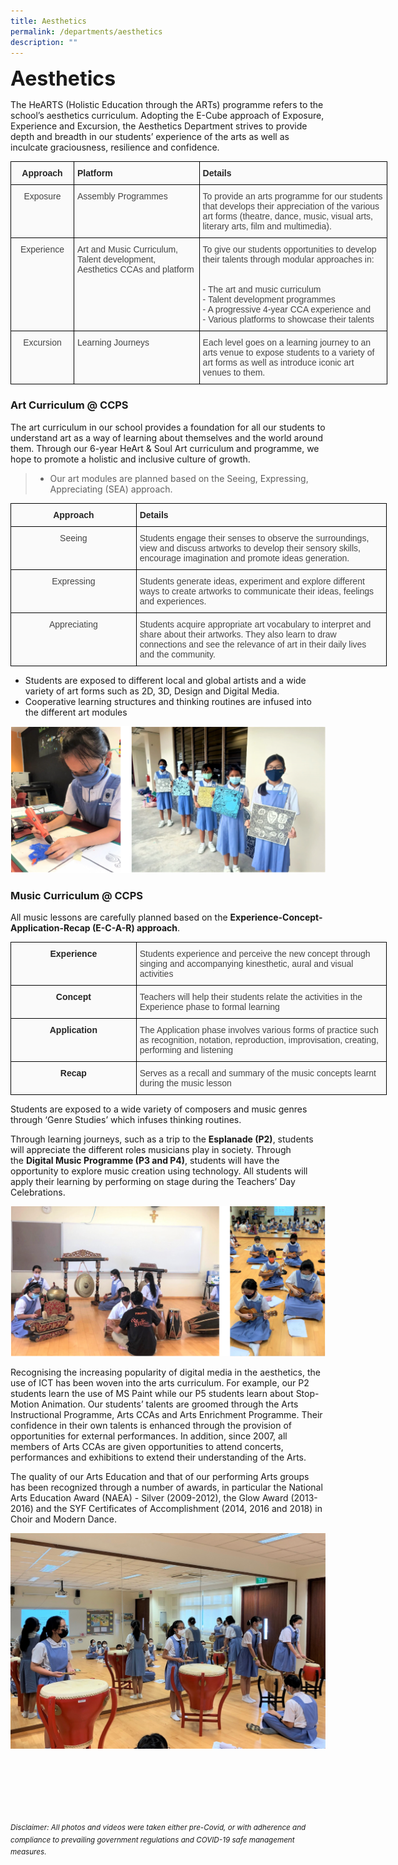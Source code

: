 ```yaml
---
title: Aesthetics
permalink: /departments/aesthetics
description: ""
---
```

**<font size=6>Aesthetics</font>**

The HeARTS (Holistic Education through the ARTs) programme refers to the school’s aesthetics curriculum. Adopting the E-Cube approach of Exposure, Experience and Excursion, the Aesthetics Department strives to provide depth and breadth in our students’ experience of the arts as well as inculcate graciousness, resilience and confidence.

<table style="border-collapse:collapse;border-spacing:0;table-layout: fixed; width: 603px" class="tg"><colgroup><col style="width: 101px"><col style="width: 201px"><col style="width: 301px"></colgroup><thead><tr><th style="background-color:#FAFAFA;border-color:black;border-style:solid;border-width:1px;color:#252525;font-family:Arial, sans-serif;font-size:14px;font-weight:bold;overflow:hidden;padding:10px 5px;text-align:center;vertical-align:top;word-break:normal"><span style="font-weight:bold;color:#252525">Approach</span></th><th style="background-color:#FAFAFA;border-color:black;border-style:solid;border-width:1px;color:#252525;font-family:Arial, sans-serif;font-size:14px;font-weight:bold;overflow:hidden;padding:10px 5px;text-align:left;vertical-align:top;word-break:normal"><span style="font-weight:bold;color:#252525">Platform</span></th><th style="background-color:#FAFAFA;border-color:black;border-style:solid;border-width:1px;color:#252525;font-family:Arial, sans-serif;font-size:14px;font-weight:bold;overflow:hidden;padding:10px 5px;text-align:left;vertical-align:top;word-break:normal"><span style="font-weight:bold;color:#252525">Details</span></th></tr></thead><tbody><tr><td style="background-color:#FAFAFA;border-color:black;border-style:solid;border-width:1px;color:#454545;font-family:Arial, sans-serif;font-size:14px;overflow:hidden;padding:10px 5px;text-align:center;vertical-align:top;word-break:normal"><span style="color:#454545;background-color:#FAFAFA">Exposure</span></td><td style="background-color:#FAFAFA;border-color:black;border-style:solid;border-width:1px;color:#454545;font-family:Arial, sans-serif;font-size:14px;overflow:hidden;padding:10px 5px;text-align:left;vertical-align:top;word-break:normal"><span style="color:#454545;background-color:#FAFAFA">Assembly Programmes</span></td><td style="background-color:#FAFAFA;border-color:black;border-style:solid;border-width:1px;color:#454545;font-family:Arial, sans-serif;font-size:14px;overflow:hidden;padding:10px 5px;text-align:left;vertical-align:top;word-break:normal"><span style="color:#454545;background-color:#FAFAFA">To provide an arts programme for our students that develops their appreciation of the various art forms (theatre, dance, music, visual arts, literary arts, film and multimedia).</span></td></tr><tr><td style="background-color:#FAFAFA;border-color:black;border-style:solid;border-width:1px;color:#454545;font-family:Arial, sans-serif;font-size:14px;overflow:hidden;padding:10px 5px;text-align:center;vertical-align:top;word-break:normal"><span style="color:#454545;background-color:#FAFAFA">Experience</span></td><td style="background-color:#FAFAFA;border-color:black;border-style:solid;border-width:1px;color:#454545;font-family:Arial, sans-serif;font-size:14px;overflow:hidden;padding:10px 5px;text-align:left;vertical-align:top;word-break:normal"><span style="color:#454545;background-color:#FAFAFA">Art and Music Curriculum, Talent development, Aesthetics CCAs and platform</span></td><td style="background-color:#FAFAFA;border-color:black;border-style:solid;border-width:1px;color:#454545;font-family:Arial, sans-serif;font-size:14px;overflow:hidden;padding:10px 5px;text-align:left;vertical-align:top;word-break:normal"><span style="color:#454545;background-color:#FAFAFA">To give our students opportunities to develop their talents through modular approaches in:</span><br><br><br>- The art and music curriculum<br>- Talent development programmes<br>- A progressive 4-year CCA experience and<br>- Various platforms to showcase their talents</td></tr><tr><td style="background-color:#FAFAFA;border-color:black;border-style:solid;border-width:1px;color:#454545;font-family:Arial, sans-serif;font-size:14px;overflow:hidden;padding:10px 5px;text-align:center;vertical-align:top;word-break:normal"><span style="color:#454545;background-color:#FAFAFA">Excursion</span></td><td style="background-color:#FAFAFA;border-color:black;border-style:solid;border-width:1px;color:#454545;font-family:Arial, sans-serif;font-size:14px;overflow:hidden;padding:10px 5px;text-align:left;vertical-align:top;word-break:normal"><span style="color:#454545;background-color:#FAFAFA">Learning Journeys</span></td><td style="background-color:#FAFAFA;border-color:black;border-style:solid;border-width:1px;color:#454545;font-family:Arial, sans-serif;font-size:14px;overflow:hidden;padding:10px 5px;text-align:left;vertical-align:top;word-break:normal"><span style="color:#454545;background-color:#FAFAFA">Each level goes on a learning journey to an arts venue to expose students to a variety of art forms as well as introduce iconic art venues to them.</span></td></tr></tbody></table>

### Art Curriculum @ CCPS

  
The art curriculum in our school provides a foundation for all our students to understand art as a way of learning about themselves and the world around them. Through our 6-year HeArt & Soul Art curriculum and programme, we hope to promote a holistic and inclusive culture of growth.  
  

> *   Our art modules are planned based on the Seeing, Expressing, Appreciating (SEA) approach.

<table style="border-collapse:collapse;border-spacing:0;table-layout: fixed; width: 602px" class="tg"><colgroup><col style="width: 201px"><col style="width: 401px"></colgroup><thead><tr><th style="background-color:#FAFAFA;border-color:black;border-style:solid;border-width:1px;color:#252525;font-family:Arial, sans-serif;font-size:14px;font-weight:bold;overflow:hidden;padding:10px 5px;text-align:center;vertical-align:top;word-break:normal"><span style="font-weight:bold;color:#252525">Approach</span></th><th style="background-color:#FAFAFA;border-color:black;border-style:solid;border-width:1px;color:#252525;font-family:Arial, sans-serif;font-size:14px;font-weight:bold;overflow:hidden;padding:10px 5px;text-align:left;vertical-align:top;word-break:normal"><span style="font-weight:bold;color:#252525">Details</span></th></tr></thead><tbody><tr><td style="background-color:#FAFAFA;border-color:black;border-style:solid;border-width:1px;color:#454545;font-family:Arial, sans-serif;font-size:14px;overflow:hidden;padding:10px 5px;text-align:center;vertical-align:top;word-break:normal"><span style="color:#454545;background-color:#FAFAFA">Seeing</span></td><td style="background-color:#FAFAFA;border-color:black;border-style:solid;border-width:1px;color:#454545;font-family:Arial, sans-serif;font-size:14px;overflow:hidden;padding:10px 5px;text-align:left;vertical-align:top;word-break:normal"><span style="color:#454545;background-color:#FAFAFA">Students engage their senses to observe the surroundings, view and discuss artworks to develop their sensory skills, encourage imagination and promote ideas generation.</span></td></tr><tr><td style="background-color:#FAFAFA;border-color:black;border-style:solid;border-width:1px;color:#454545;font-family:Arial, sans-serif;font-size:14px;overflow:hidden;padding:10px 5px;text-align:center;vertical-align:top;word-break:normal"><span style="color:#454545;background-color:#FAFAFA">Expressing</span></td><td style="background-color:#FAFAFA;border-color:black;border-style:solid;border-width:1px;color:#454545;font-family:Arial, sans-serif;font-size:14px;overflow:hidden;padding:10px 5px;text-align:left;vertical-align:top;word-break:normal"><span style="color:#454545;background-color:#FAFAFA">Students generate ideas, experiment and explore different ways to create artworks to communicate their ideas, feelings and experiences.</span></td></tr><tr><td style="background-color:#FAFAFA;border-color:black;border-style:solid;border-width:1px;color:#454545;font-family:Arial, sans-serif;font-size:14px;overflow:hidden;padding:10px 5px;text-align:center;vertical-align:top;word-break:normal"><span style="color:#454545;background-color:#FAFAFA">Appreciating</span></td><td style="background-color:#FAFAFA;border-color:black;border-style:solid;border-width:1px;color:#454545;font-family:Arial, sans-serif;font-size:14px;overflow:hidden;padding:10px 5px;text-align:left;vertical-align:top;word-break:normal"><span style="color:#454545;background-color:#FAFAFA">Students acquire appropriate art vocabulary to interpret and share about their artworks. They also learn to draw connections and see the relevance of art in their daily lives and the community.</span></td></tr></tbody></table>


*   Students are exposed to different local and global artists and a wide variety of art forms such as 2D, 3D, Design and Digital Media.
*   Cooperative learning structures and thinking routines are infused into the different art modules

![](/images/Departments/Aesthetics%201.png)


### Music Curriculum @ CCPS

  
All music lessons are carefully planned based on the **Experience-Concept-Application-Recap (E-C-A-R) approach**.


<table style="border-collapse:collapse;border-spacing:0;table-layout: fixed; width: 602px" class="tg"><colgroup><col style="width: 201px"><col style="width: 401px"></colgroup><thead><tr><th style="background-color:#FAFAFA;border-color:black;border-style:solid;border-width:1px;color:#252525;font-family:Arial, sans-serif;font-size:14px;font-weight:bold;overflow:hidden;padding:10px 5px;text-align:center;vertical-align:top;word-break:normal"><span style="font-weight:bold;color:#252525">Experience</span></th><th style="background-color:#FAFAFA;border-color:black;border-style:solid;border-width:1px;color:#454545;font-family:Arial, sans-serif;font-size:14px;font-weight:normal;overflow:hidden;padding:10px 5px;text-align:left;vertical-align:top;word-break:normal"><span style="color:#454545;background-color:#FAFAFA">Students experience and perceive the new concept through singing and accompanying kinesthetic, aural and visual activities</span></th></tr></thead><tbody><tr><td style="background-color:#FAFAFA;border-color:black;border-style:solid;border-width:1px;color:#252525;font-family:Arial, sans-serif;font-size:14px;font-weight:bold;overflow:hidden;padding:10px 5px;text-align:center;vertical-align:top;word-break:normal"><span style="font-weight:bold;color:#252525">Concept</span></td><td style="background-color:#FAFAFA;border-color:black;border-style:solid;border-width:1px;color:#454545;font-family:Arial, sans-serif;font-size:14px;overflow:hidden;padding:10px 5px;text-align:left;vertical-align:top;word-break:normal"><span style="color:#454545;background-color:#FAFAFA">Teachers will help their students relate the activities in the Experience phase to formal learning</span></td></tr><tr><td style="background-color:#FAFAFA;border-color:black;border-style:solid;border-width:1px;color:#252525;font-family:Arial, sans-serif;font-size:14px;font-weight:bold;overflow:hidden;padding:10px 5px;text-align:center;vertical-align:top;word-break:normal"><span style="font-weight:bold;color:#252525">Application</span></td><td style="background-color:#FAFAFA;border-color:black;border-style:solid;border-width:1px;color:#454545;font-family:Arial, sans-serif;font-size:14px;overflow:hidden;padding:10px 5px;text-align:left;vertical-align:top;word-break:normal"><span style="color:#454545;background-color:#FAFAFA">The Application phase involves various forms of practice such as recognition, notation, reproduction, improvisation, creating, performing and listening</span></td></tr><tr><td style="background-color:#FAFAFA;border-color:black;border-style:solid;border-width:1px;color:#252525;font-family:Arial, sans-serif;font-size:14px;font-weight:bold;overflow:hidden;padding:10px 5px;text-align:center;vertical-align:top;word-break:normal"><span style="font-weight:bold;color:#252525">Recap</span></td><td style="background-color:#FAFAFA;border-color:black;border-style:solid;border-width:1px;color:#454545;font-family:Arial, sans-serif;font-size:14px;overflow:hidden;padding:10px 5px;text-align:left;vertical-align:top;word-break:normal"><span style="color:#454545;background-color:#FAFAFA">Serves as a recall and summary of the music concepts learnt during the music lesson</span></td></tr></tbody></table>


Students are exposed to a wide variety of composers and music genres through ‘Genre Studies’ which infuses thinking routines.  
  
Through learning journeys, such as a trip to the **Esplanade (P2)**, students will appreciate the different roles musicians play in society. Through the **Digital Music Programme (P3 and P4)**, students will have the opportunity to explore music creation using technology. All students will apply their learning by performing on stage during the Teachers’ Day Celebrations.


![](/images/Departments/Aesthetics%202.png)

Recognising the increasing popularity of digital media in the aesthetics, the use of ICT has been woven into the arts curriculum. For example, our P2 students learn the use of MS Paint while our P5 students learn about Stop-Motion Animation. Our students’ talents are groomed through the Arts Instructional Programme, Arts CCAs and Arts Enrichment Programme. Their confidence in their own talents is enhanced through the provision of opportunities for external performances. In addition, since 2007, all members of Arts CCAs are given opportunities to attend concerts, performances and exhibitions to extend their understanding of the Arts.  
  
  
The quality of our Arts Education and that of our performing Arts groups has been recognized through a number of awards, in particular the National Arts Education Award (NAEA) - Silver (2009-2012), the Glow Award (2013-2016) and the SYF Certificates of Accomplishment (2014, 2016 and 2018) in Choir and Modern Dance.


![](/images/Departments/Aesthetics%203.jpg)


<br><br><br><br><br><br>
<sup>_Disclaimer: All photos and videos were taken either pre-Covid, or with adherence and compliance to prevailing government regulations and COVID-19 safe management measures._</sup>
